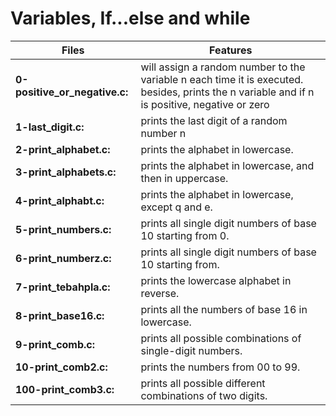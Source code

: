 # Variables, If...else and while<br/>

| Files | Features |
| ------------- | ------------- |
| **0-positive_or_negative.c:** | will assign a random number to the variable n each time it is executed. besides, prints the n variable and if n is positive, negative or zero |
| **1-last_digit.c:** | prints the last digit of a random number n |
| **2-print_alphabet.c:** | prints the alphabet in lowercase. |
| **3-print_alphabets.c:** | prints the alphabet in lowercase, and then in uppercase. |
| **4-print_alphabt.c:** | prints the alphabet in lowercase, except q and e. |
| **5-print_numbers.c:** | prints all single digit numbers of base 10 starting from 0. |
| **6-print_numberz.c:** | prints all single digit numbers of base 10 starting from. |
| **7-print_tebahpla.c:** | prints the lowercase alphabet in reverse. |
| **8-print_base16.c:** | prints all the numbers of base 16 in lowercase. |
|**9-print_comb.c:** | prints all possible combinations of single-digit numbers. |
| **10-print_comb2.c:** | prints the numbers from 00 to 99. |
| **100-print_comb3.c:** | prints all possible different combinations of two digits. |
